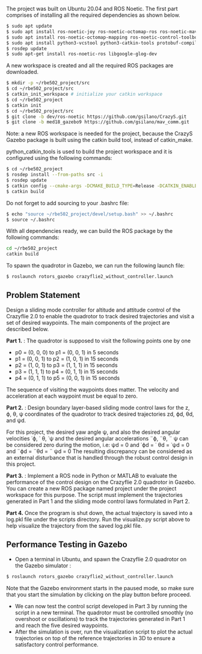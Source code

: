 The project was built on Ubuntu 20.04 and ROS Noetic. The first part comprises of installing all the required dependencies as shown below. 
```bash
$ sudo apt update
$ sudo apt install ros-noetic-joy ros-noetic-octomap-ros ros-noetic-mavlink
$ sudo apt install ros-noetic-octomap-mapping ros-noetic-control-toolbox
$ sudo apt install python3-vcstool python3-catkin-tools protobuf-compiler libgoogle-glog-dev
$ rosdep update
$ sudo apt-get install ros-noetic-ros libgoogle-glog-dev
```

A new workspace is created and all the required ROS packages are downloaded.
```bash 
$ mkdir -p ~/rbe502_project/src
$ cd ~/rbe502_project/src
$ catkin_init_workspace # initialize your catkin workspace
$ cd ~/rbe502_project
$ catkin init
$ cd ~/rbe502_project/src
$ git clone -b dev/ros-noetic https://github.com/gsilano/CrazyS.git
$ git clone -b med18_gazebo9 https://github.com/gsilano/mav_comm.git
```
Note: a new ROS workspace is needed for the project, because the CrazyS Gazebo package is built using the catkin build tool, instead of catkin_make.

python_catkin_tools is used to build the project workspace and it is configured using the following commands:
```bash
$ cd ~/rbe502_project
$ rosdep install --from-paths src -i
$ rosdep update
$ catkin config --cmake-args -DCMAKE_BUILD_TYPE=Release -DCATKIN_ENABLE_TESTING=False
$ catkin build
```

Do not forget to add sourcing to your .bashrc file:
```bash 
$ echo "source ~/rbe502_project/devel/setup.bash" >> ~/.bashrc
$ source ~/.bashrc
```

With all dependencies ready, we can build the ROS package by the following commands:
```bash
cd ~/rbe502_project
catkin build
```
To spawn the quadrotor in Gazebo, we can run the following launch file:
```bash 
$ roslaunch rotors_gazebo crazyflie2_without_controller.launch
```

## Problem Statement
Design a sliding mode controller for altitude and attitude control of the Crazyflie 2.0 to enable the quadrotor to track desired 
trajectories and visit a set of desired waypoints. The main components of the project are described below.

**Part 1.** : The quadrotor is supposed to visit the following points one by one   
- p0 = (0, 0, 0) to p1 = (0, 0, 1) in 5 seconds
- p1 = (0, 0, 1) to p2 = (1, 0, 1) in 15 seconds
- p2 = (1, 0, 1) to p3 = (1, 1, 1) in 15 seconds
- p3 = (1, 1, 1) to p4 = (0, 1, 1) in 15 seconds
- p4 = (0, 1, 1) to p5 = (0, 0, 1) in 15 seconds

The sequence of visiting the waypoints does matter. The velocity and acceleration at each waypoint must be equal to zero.

**Part 2.** : Design boundary layer-based sliding mode control laws for the z, ϕ, θ, ψ coordinates of the quadrotor to track desired trajectories
zd, ϕd, θd, and ψd.

For this project, the desired yaw angle ψ, and also the desired angular velocities ˙ϕ, ˙ θ, ˙ψ and the desired angular accelerations ¨ϕ, ¨θ, ¨ ψ can be considered zero during the motion, i.e: ψd = 0 and ˙ϕd = ˙ θd = ˙ψd = 0 and ¨ϕd = ¨θd = ¨ ψd = 0
The resulting discrepancy can be considered as an external disturbance that is handled through the robust control design in this project.

**Part 3.** : Implement a ROS node in Python or MATLAB to evaluate the performance of the
control design on the Crazyflie 2.0 quadrotor in Gazebo. You can create a new ROS package
named project under the project workspace for this purpose. The script must implement the
trajectories generated in Part 1 and the sliding mode control laws formulated in Part 2.

**Part 4.** Once the program is shut down, the actual trajectory is saved into a log.pkl file under
the scripts directory. Run the visualize.py script above to help visualize the trajectory from
the saved log.pkl file.

## Performance Testing in Gazebo
- Open a terminal in Ubuntu, and spawn the Crazyflie 2.0 quadrotor on the Gazebo simulator :
```bash
$ roslaunch rotors_gazebo crazyflie2_without_controller.launch
``` 
Note that the Gazebo environment starts in the paused mode, so make sure that you start the
simulation by clicking on the play button before proceed.
- We can now test the control script developed in Part 3 by running the script in a new terminal.
The quadrotor must be controlled smoothly (no overshoot or oscillations) to track the trajectories
generated in Part 1 and reach the five desired waypoints.
- After the simulation is over, run the visualization script to plot the actual trajectories on top
of the reference trajectories in 3D to ensure a satisfactory control performance.
